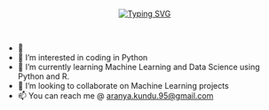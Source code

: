 <p align = "center">
  <a href="https://git.io/typing-svg">
    <img src="https://readme-typing-svg.demolab.com?font=Lucida+Calligraphy&duration=2000&pause=100&color=40924D&multiline=true&width=700&height=85&lines=Aranya+Kundu;Student+%7C+MS+in+Business+Analytics;Machine+Learning%2F+Text+Analysis%2F+Image+Recognition" alt="Typing SVG" /></a>
</p>
<br>

- 👋
- 👀 I’m interested in coding in Python
- 🌱 I’m currently learning Machine Learning and Data Science using Python and R.
- 💞️ I’m looking to collaborate on Machine Learning projects
- 📫 You can reach me @ aranya.kundu.95@gmail.com 

<!---
KunAran/KunAran is a ✨ special ✨ repository because its `README.md` (this file) appears on your GitHub profile.
You can click the Preview link to take a look at your changes.
--->
